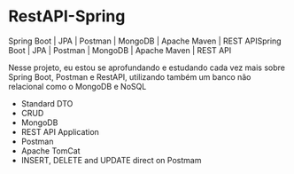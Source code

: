 # RestAPI-Spring

Spring Boot | JPA | Postman | MongoDB | Apache Maven | REST APISpring Boot | JPA | Postman | MongoDB | Apache Maven | REST API

Nesse projeto, eu estou se aprofundando e estudando cada vez mais sobre Spring Boot, Postman e RestAPI, utilizando também um banco não relacional como o MongoDB e NoSQL
- Standard DTO
- CRUD
- MongoDB
- REST API Application
- Postman
- Apache TomCat 
- INSERT, DELETE and UPDATE direct on Postmam
